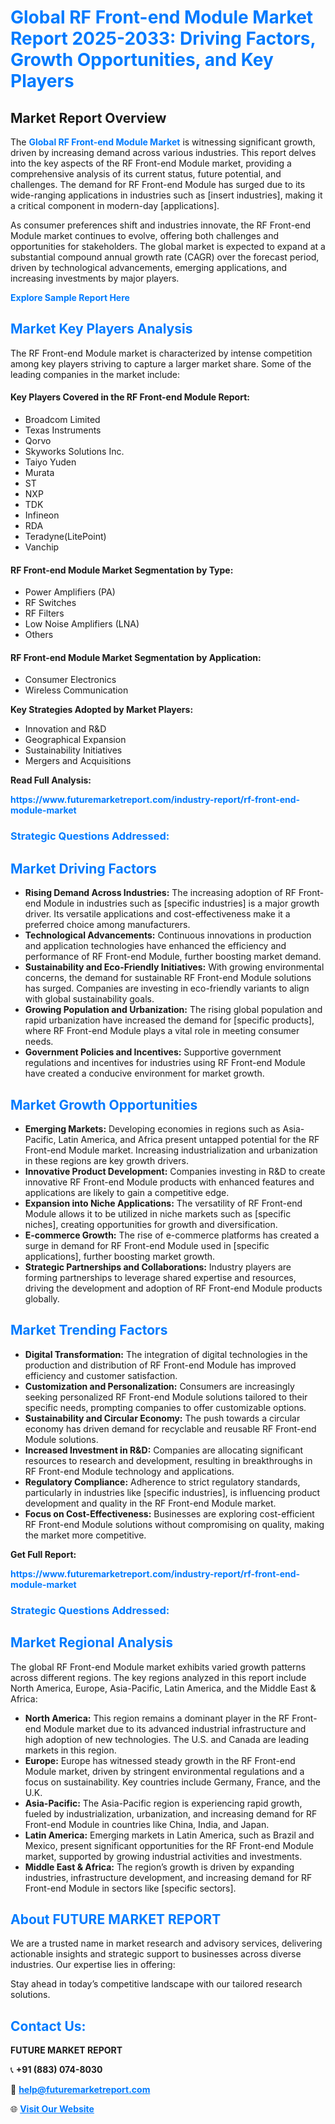<h1 style="color: #007BFF;">Global RF Front-end Module Market Report 2025-2033: Driving Factors, Growth Opportunities, and Key Players</h1>

<section id="overview">
<h2>Market Report Overview</h2>
<p>The <a href="https://www.futuremarketreport.com/industry-report/rf-front-end-module-market" style="color: #007BFF; text-decoration: none;"><strong>Global RF Front-end Module Market</strong></a> is witnessing significant growth, driven by increasing demand across various industries. This report delves into the key aspects of the RF Front-end Module market, providing a comprehensive analysis of its current status, future potential, and challenges. The demand for RF Front-end Module has surged due to its wide-ranging applications in industries such as [insert industries], making it a critical component in modern-day [applications].</p>
<p>As consumer preferences shift and industries innovate, the RF Front-end Module market continues to evolve, offering both challenges and opportunities for stakeholders. The global market is expected to expand at a substantial compound annual growth rate (CAGR) over the forecast period, driven by technological advancements, emerging applications, and increasing investments by major players.</p>
</section>

<section id="overview">
<p><a href="https://www.futuremarketreport.com/request-sample/reportId=75911" style="color: #007BFF; text-decoration: none;"><strong>Explore Sample Report Here</strong></a></p>
</section>

<section id="key-players">
<h2 style="color: #007BFF;">Market Key Players Analysis</h2>
<p>The RF Front-end Module market is characterized by intense competition among key players striving to capture a larger market share. Some of the leading companies in the market include:</p>
<h4>Key Players Covered in the RF Front-end Module Report:</h4>
<ul><li>Broadcom Limited</li><li>Texas Instruments</li><li>Qorvo</li><li>Skyworks Solutions Inc.</li><li>Taiyo Yuden</li><li>Murata</li><li>ST</li><li>NXP</li><li>TDK</li><li>Infineon</li><li>RDA</li><li>Teradyne(LitePoint)</li><li>Vanchip</li></ul>
<h4>RF Front-end Module Market Segmentation by Type:</h4>
<ul><li>Power Amplifiers (PA)</li><li>RF Switches</li><li>RF Filters</li><li>Low Noise Amplifiers (LNA)</li><li>Others</li></ul>

<h4>RF Front-end Module Market Segmentation by Application:</h4>
<ul><li>Consumer Electronics</li><li>Wireless Communication</li></ul>
<p><strong>Key Strategies Adopted by Market Players:</strong></p>
<ul>
<li>Innovation and R&D</li>
<li>Geographical Expansion</li>
<li>Sustainability Initiatives</li>
<li>Mergers and Acquisitions</li>
</ul>
</section>

<section>
<p><strong>Read Full Analysis: </strong></p><a href="https://www.futuremarketreport.com/industry-report/rf-front-end-module-market" style="color: #007BFF; text-decoration: none;"><strong>https://www.futuremarketreport.com/industry-report/rf-front-end-module-market</strong></a>
<h3 style="color: #007BFF;">Strategic Questions Addressed:</h3>
</section>

<section id="driving-factors">
<h2 style="color: #007BFF;">Market Driving Factors</h2>
<ul>
<li><strong>Rising Demand Across Industries:</strong> The increasing adoption of RF Front-end Module in industries such as [specific industries] is a major growth driver. Its versatile applications and cost-effectiveness make it a preferred choice among manufacturers.</li>
<li><strong>Technological Advancements:</strong> Continuous innovations in production and application technologies have enhanced the efficiency and performance of RF Front-end Module, further boosting market demand.</li>
<li><strong>Sustainability and Eco-Friendly Initiatives:</strong> With growing environmental concerns, the demand for sustainable RF Front-end Module solutions has surged. Companies are investing in eco-friendly variants to align with global sustainability goals.</li>
<li><strong>Growing Population and Urbanization:</strong> The rising global population and rapid urbanization have increased the demand for [specific products], where RF Front-end Module plays a vital role in meeting consumer needs.</li>
<li><strong>Government Policies and Incentives:</strong> Supportive government regulations and incentives for industries using RF Front-end Module have created a conducive environment for market growth.</li>
</ul>
</section>

<section id="growth-opportunities">
<h2 style="color: #007BFF;">Market Growth Opportunities</h2>
<ul>
<li><strong>Emerging Markets:</strong> Developing economies in regions such as Asia-Pacific, Latin America, and Africa present untapped potential for the RF Front-end Module market. Increasing industrialization and urbanization in these regions are key growth drivers.</li>
<li><strong>Innovative Product Development:</strong> Companies investing in R&D to create innovative RF Front-end Module products with enhanced features and applications are likely to gain a competitive edge.</li>
<li><strong>Expansion into Niche Applications:</strong> The versatility of RF Front-end Module allows it to be utilized in niche markets such as [specific niches], creating opportunities for growth and diversification.</li>
<li><strong>E-commerce Growth:</strong> The rise of e-commerce platforms has created a surge in demand for RF Front-end Module used in [specific applications], further boosting market growth.</li>
<li><strong>Strategic Partnerships and Collaborations:</strong> Industry players are forming partnerships to leverage shared expertise and resources, driving the development and adoption of RF Front-end Module products globally.</li>
</ul>
</section>

<section id="trending-factors">
<h2 style="color: #007BFF;">Market Trending Factors</h2>
<ul>
<li><strong>Digital Transformation:</strong> The integration of digital technologies in the production and distribution of RF Front-end Module has improved efficiency and customer satisfaction.</li>
<li><strong>Customization and Personalization:</strong> Consumers are increasingly seeking personalized RF Front-end Module solutions tailored to their specific needs, prompting companies to offer customizable options.</li>
<li><strong>Sustainability and Circular Economy:</strong> The push towards a circular economy has driven demand for recyclable and reusable RF Front-end Module solutions.</li>
<li><strong>Increased Investment in R&D:</strong> Companies are allocating significant resources to research and development, resulting in breakthroughs in RF Front-end Module technology and applications.</li>
<li><strong>Regulatory Compliance:</strong> Adherence to strict regulatory standards, particularly in industries like [specific industries], is influencing product development and quality in the RF Front-end Module market.</li>
<li><strong>Focus on Cost-Effectiveness:</strong> Businesses are exploring cost-efficient RF Front-end Module solutions without compromising on quality, making the market more competitive.</li>
</ul>
</section>

<section>
<p><strong>Get Full Report: </strong></p><a href="https://www.futuremarketreport.com/industry-report/rf-front-end-module-market" style="color: #007BFF; text-decoration: none;"><strong>https://www.futuremarketreport.com/industry-report/rf-front-end-module-market</strong></a>
<h3 style="color: #007BFF;">Strategic Questions Addressed:</h3>
</section>


<section id="regional-analysis">
<h2 style="color: #007BFF;">Market Regional Analysis</h2>
<p>The global RF Front-end Module market exhibits varied growth patterns across different regions. The key regions analyzed in this report include North America, Europe, Asia-Pacific, Latin America, and the Middle East & Africa:</p>
<ul>
<li><strong>North America:</strong> This region remains a dominant player in the RF Front-end Module market due to its advanced industrial infrastructure and high adoption of new technologies. The U.S. and Canada are leading markets in this region.</li>
<li><strong>Europe:</strong> Europe has witnessed steady growth in the RF Front-end Module market, driven by stringent environmental regulations and a focus on sustainability. Key countries include Germany, France, and the U.K.</li>
<li><strong>Asia-Pacific:</strong> The Asia-Pacific region is experiencing rapid growth, fueled by industrialization, urbanization, and increasing demand for RF Front-end Module in countries like China, India, and Japan.</li>
<li><strong>Latin America:</strong> Emerging markets in Latin America, such as Brazil and Mexico, present significant opportunities for the RF Front-end Module market, supported by growing industrial activities and investments.</li>
<li><strong>Middle East & Africa:</strong> The region’s growth is driven by expanding industries, infrastructure development, and increasing demand for RF Front-end Module in sectors like [specific sectors].</li>
</ul>
</section>

<footer>
<h2 style="color: #007BFF;">About FUTURE MARKET REPORT</h2>
<p>We are a trusted name in market research and advisory services, delivering actionable insights and strategic support to businesses across diverse industries. Our expertise lies in offering:</p>

<p>Stay ahead in today’s competitive landscape with our tailored research solutions.</p>

<h2 style="color: #007BFF;">Contact Us:</h2>
<p><strong>FUTURE MARKET REPORT</strong></p>
<p>📞 <strong>+91 (883) 074-8030</strong></p>
<p>📧 <strong><a href="mailto:help@futuremarketreport.com" style="color: #007BFF;">help@futuremarketreport.com</a></strong></p>
<p>🌐 <strong><a href="https://www.futuremarketreport.com/" style="color: #007BFF;">Visit Our Website</a></strong></p>
</footer>